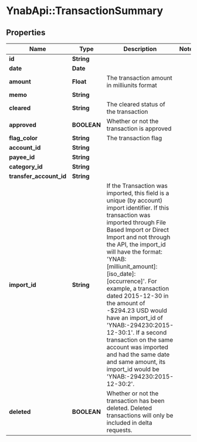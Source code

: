 # YnabApi::TransactionSummary

## Properties
Name | Type | Description | Notes
------------ | ------------- | ------------- | -------------
**id** | **String** |  | 
**date** | **Date** |  | 
**amount** | **Float** | The transaction amount in milliunits format | 
**memo** | **String** |  | 
**cleared** | **String** | The cleared status of the transaction | 
**approved** | **BOOLEAN** | Whether or not the transaction is approved | 
**flag_color** | **String** | The transaction flag | 
**account_id** | **String** |  | 
**payee_id** | **String** |  | 
**category_id** | **String** |  | 
**transfer_account_id** | **String** |  | 
**import_id** | **String** | If the Transaction was imported, this field is a unique (by account) import identifier.  If this transaction was imported through File Based Import or Direct Import and not through the API, the import_id will have the format: &#39;YNAB:[milliunit_amount]:[iso_date]:[occurrence]&#39;.  For example, a transaction dated 2015-12-30 in the amount of -$294.23 USD would have an import_id of &#39;YNAB:-294230:2015-12-30:1&#39;.  If a second transaction on the same account was imported and had the same date and same amount, its import_id would be &#39;YNAB:-294230:2015-12-30:2&#39;. | 
**deleted** | **BOOLEAN** | Whether or not the transaction has been deleted.  Deleted transactions will only be included in delta requests. | 


